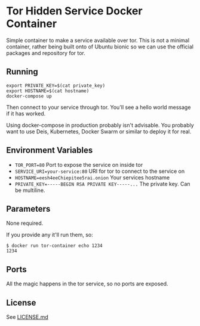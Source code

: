 # Tor Hidden Service Docker Container

Simple container to make a service available over tor. This is not a minimal
container, rather being built onto of Ubuntu bionic so we can use the official
packages and repository for tor.

## Running

```
export PRIVATE_KEY=$(cat private_key)
export HOSTNAME=$(cat hostname)
docker-compose up
```

Then connect to your service through tor. You'll see a hello world message if it
has worked.

Using docker-compose in production probably isn't advisable. You probably want 
to use Deis, Kubernetes, Docker Swarm or similar to deploy it for real.

## Environment Variables

* `TOR_PORT=80` Port to expose the service on inside tor
* `SERVICE_URI=your-service:80` URI for tor to connect to the service on
* `HOSTNAME=eesh4eeChiepitee5rai.onion` Your services hostname
* `PRIVATE_KEY=-----BEGIN RSA PRIVATE KEY-----...` The private key. Can be
  multiline.

## Parameters

None required.

If you provide any it'll run them, so:

```
$ docker run tor-container echo 1234
1234
```

## Ports

All the magic happens in the tor service, so no ports are exposed.

## License

See [LICENSE.md](LICENSE.md)
